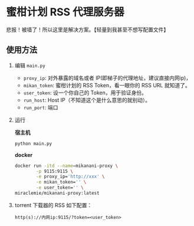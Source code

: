 # 蜜柑计划 RSS 代理服务器

悲报！被墙了！所以这里是解决方案。【轻量到我甚至不想写配置文件】

## 使用方法

1. 编辑 `main.py`
   - `proxy_ip`: 对外暴露的域名或者 IP(即梯子的代理地址，建议直接内网ip)，
   - `mikan_token`: 蜜柑计划的 RSS Token，看一眼你的 RSS URL 就知道了。
   - `user_token`: 设一个你自己的 Token，用于验证身份。
   - `run_host`: Host IP（不知道这个是什么意思的就别动）。
   - `run_port`: 端口

2. 运行

   **宿主机**

   ```bash
   python main.py
   ```

   **docker**

   ```bash
   docker run -itd --name=mikanani-proxy \
           -p 9115:9115 \
           -e proxy_ip='http://xxx' \
           -e mikan_token='' \
           -e user_token='' \
   miraclemie/mikanani-proxy:latest
   ```

   

3. torrent 下载器的 RSS 如下配置：
   ```
   http(s)://内网ip:9115/?token=<user_token>
   ```
